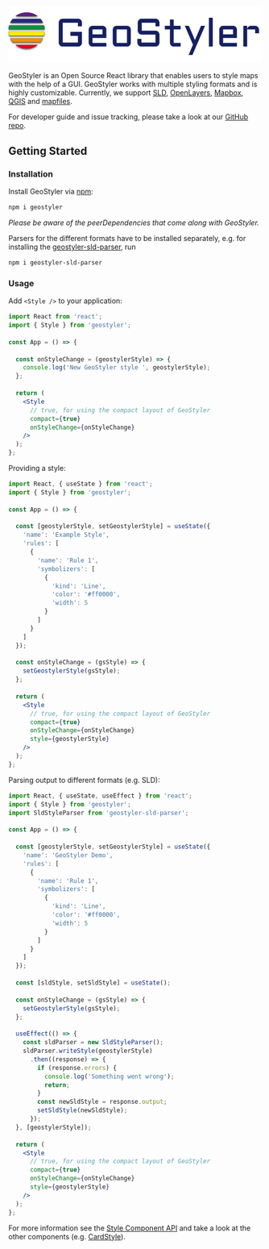 <img src="./Geo_Styler_Logo_300_RGB.jpg" alt="GeoStyler Logo" style="max-width: 100%" />

GeoStyler is an Open Source React library that enables users to style maps with the help of a GUI.
GeoStyler works with multiple styling formats and is highly customizable.
Currently, we support [SLD](https://github.com/geostyler/geostyler-sld-parser), [OpenLayers](https://github.com/geostyler/geostyler-openlayers-parser), [Mapbox](https://github.com/geostyler/geostyler-mapbox-parser), [QGIS](https://github.com/geostyler/geostyler-qgis-parser) and [mapfiles](https://github.com/geostyler/geostyler-mapfile-parser).

For developer guide and issue tracking, please take a look at our [GitHub repo](https://github.com/geostyler/geostyler).

## Getting Started

### Installation

Install GeoStyler via [npm](https://www.npmjs.com/package/geostyler):

```bash
npm i geostyler
```

*Please be aware of the peerDependencies that come along with GeoStyler.*

Parsers for the different formats have to be installed separately, e.g. for installing the [geostyler-sld-parser](https://github.com/geostyler/geostyler-sld-parser), run

```bash
npm i geostyler-sld-parser
```

### Usage

Add `<Style />` to your application:

```jsx static
import React from 'react';
import { Style } from 'geostyler';

const App = () => {

  const onStyleChange = (geostylerStyle) => {
    console.log('New GeoStyler style ', geostylerStyle);
  };

  return (
    <Style
      // true, for using the compact layout of GeoStyler
      compact={true}
      onStyleChange={onStyleChange}
    />
  );
};
```

Providing a style:

```jsx static
import React, { useState } from 'react';
import { Style } from 'geostyler';

const App = () => {

  const [geostylerStyle, setGeostylerStyle] = useState({
    'name': 'Example Style',
    'rules': [
      {
        'name': 'Rule 1',
        'symbolizers': [
          {
            'kind': 'Line',
            'color': '#ff0000',
            'width': 5
          }
        ]
      }
    ]
  });

  const onStyleChange = (gsStyle) => {
    setGeostylerStyle(gsStyle);
  };

  return (
    <Style
      // true, for using the compact layout of GeoStyler
      compact={true}
      onStyleChange={onStyleChange}
      style={geostylerStyle}
    />
  );
};
```

Parsing output to different formats (e.g. SLD):

```jsx static
import React, { useState, useEffect } from 'react';
import { Style } from 'geostyler';
import SldStyleParser from 'geostyler-sld-parser';

const App = () => {

  const [geostylerStyle, setGeostylerStyle] = useState({
    'name': 'GeoStyler Demo',
    'rules': [
      {
        'name': 'Rule 1',
        'symbolizers': [
          {
            'kind': 'Line',
            'color': '#ff0000',
            'width': 5
          }
        ]
      }
    ]
  });

  const [sldStyle, setSldStyle] = useState();

  const onStyleChange = (gsStyle) => {
    setGeostylerStyle(gsStyle);
  };

  useEffect(() => {
    const sldParser = new SldStyleParser();
    sldParser.writeStyle(geostylerStyle)
      .then((response) => {
        if (response.errors) {
          console.log('Something went wrong');
          return;
        }
        const newSldStyle = response.output;
        setSldStyle(newSldStyle);
      });
  }, [geostylerStyle]);

  return (
    <Style
      // true, for using the compact layout of GeoStyler
      compact={true}
      onStyleChange={onStyleChange}
      style={geostylerStyle}
    />
  );
};
```

For more information see the [Style Component API](#/Components/Style/Style) and take a look at the other components (e.g. [CardStyle](#/Components/CardStyle/CardStyle)).
